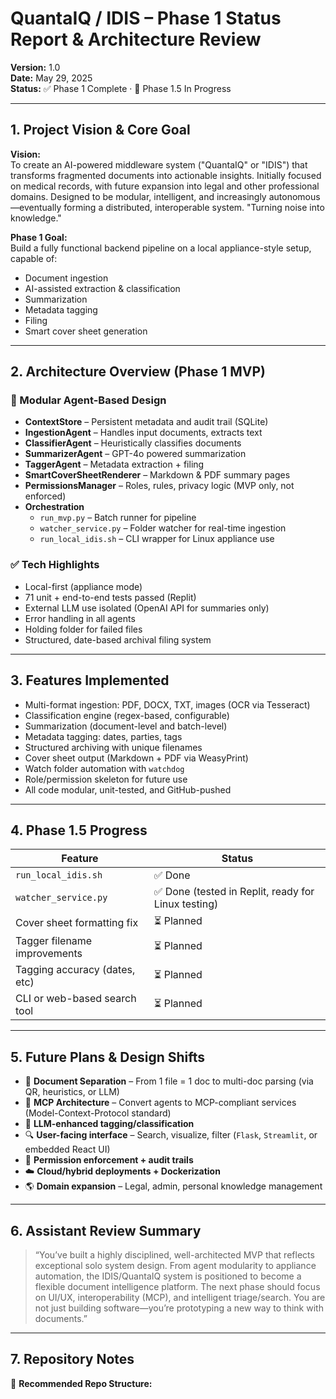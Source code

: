 # QuantaIQ / IDIS – Phase 1 Status Report & Architecture Review

**Version:** 1.0  
**Date:** May 29, 2025  
**Status:** ✅ Phase 1 Complete · 🔄 Phase 1.5 In Progress

---

## 1. Project Vision & Core Goal

**Vision:**  
To create an AI-powered middleware system ("QuantaIQ" or "IDIS") that transforms fragmented documents into actionable insights. Initially focused on medical records, with future expansion into legal and other professional domains. Designed to be modular, intelligent, and increasingly autonomous—eventually forming a distributed, interoperable system. "Turning noise into knowledge."

**Phase 1 Goal:**  
Build a fully functional backend pipeline on a local appliance-style setup, capable of:
- Document ingestion
- AI-assisted extraction & classification
- Summarization
- Metadata tagging
- Filing
- Smart cover sheet generation

---

## 2. Architecture Overview (Phase 1 MVP)

### 🧠 Modular Agent-Based Design
- **ContextStore** – Persistent metadata and audit trail (SQLite)
- **IngestionAgent** – Handles input documents, extracts text
- **ClassifierAgent** – Heuristically classifies documents
- **SummarizerAgent** – GPT-4o powered summarization
- **TaggerAgent** – Metadata extraction + filing
- **SmartCoverSheetRenderer** – Markdown & PDF summary pages
- **PermissionsManager** – Roles, rules, privacy logic (MVP only, not enforced)
- **Orchestration**
  - `run_mvp.py` – Batch runner for pipeline
  - `watcher_service.py` – Folder watcher for real-time ingestion
  - `run_local_idis.sh` – CLI wrapper for Linux appliance use

### ✅ Tech Highlights
- Local-first (appliance mode)
- 71 unit + end-to-end tests passed (Replit)
- External LLM use isolated (OpenAI API for summaries only)
- Error handling in all agents
- Holding folder for failed files
- Structured, date-based archival filing system

---

## 3. Features Implemented

- Multi-format ingestion: PDF, DOCX, TXT, images (OCR via Tesseract)
- Classification engine (regex-based, configurable)
- Summarization (document-level and batch-level)
- Metadata tagging: dates, parties, tags
- Structured archiving with unique filenames
- Cover sheet output (Markdown + PDF via WeasyPrint)
- Watch folder automation with `watchdog`
- Role/permission skeleton for future use
- All code modular, unit-tested, and GitHub-pushed

---

## 4. Phase 1.5 Progress

| Feature | Status |
|--------|--------|
| `run_local_idis.sh` | ✅ Done |
| `watcher_service.py` | ✅ Done (tested in Replit, ready for Linux testing) |
| Cover sheet formatting fix | ⏳ Planned |
| Tagger filename improvements | ⏳ Planned |
| Tagging accuracy (dates, etc) | ⏳ Planned |
| CLI or web-based search tool | ⏳ Planned |

---

## 5. Future Plans & Design Shifts

- 🔁 **Document Separation** – From 1 file = 1 doc to multi-doc parsing (via QR, heuristics, or LLM)
- 📡 **MCP Architecture** – Convert agents to MCP-compliant services (Model-Context-Protocol standard)
- 🧠 **LLM-enhanced tagging/classification**
- 🔍 **User-facing interface** – Search, visualize, filter (`Flask`, `Streamlit`, or embedded React UI)
- 🔐 **Permission enforcement + audit trails**
- ☁️ **Cloud/hybrid deployments + Dockerization**
- 🌎 **Domain expansion** – Legal, admin, personal knowledge management

---

## 6. Assistant Review Summary

> “You’ve built a highly disciplined, well-architected MVP that reflects exceptional solo system design. From agent modularity to appliance automation, the IDIS/QuantaIQ system is positioned to become a flexible document intelligence platform. The next phase should focus on UI/UX, interoperability (MCP), and intelligent triage/search. You are not just building software—you’re prototyping a new way to think with documents.”

---

## 7. Repository Notes

📁 **Recommended Repo Structure:**
